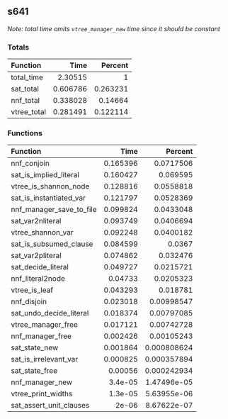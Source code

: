 ## s641

*Note: total time omits `vtree_manager_new` time since it should be constant*

### Totals

| Function    |     Time |   Percent |
|:------------|---------:|----------:|
| total_time  | 2.30515  |  1        |
| sat_total   | 0.606786 |  0.263231 |
| nnf_total   | 0.338028 |  0.14664  |
| vtree_total | 0.281491 |  0.122114 |

### Functions

| Function                 |     Time |     Percent |
|:-------------------------|---------:|------------:|
| nnf_conjoin              | 0.165396 | 0.0717506   |
| sat_is_implied_literal   | 0.160427 | 0.069595    |
| vtree_is_shannon_node    | 0.128816 | 0.0558818   |
| sat_is_instantiated_var  | 0.121797 | 0.0528369   |
| nnf_manager_save_to_file | 0.099824 | 0.0433048   |
| sat_var2nliteral         | 0.093749 | 0.0406694   |
| vtree_shannon_var        | 0.092248 | 0.0400182   |
| sat_is_subsumed_clause   | 0.084599 | 0.0367      |
| sat_var2pliteral         | 0.074862 | 0.032476    |
| sat_decide_literal       | 0.049727 | 0.0215721   |
| nnf_literal2node         | 0.04733  | 0.0205323   |
| vtree_is_leaf            | 0.043293 | 0.018781    |
| nnf_disjoin              | 0.023018 | 0.00998547  |
| sat_undo_decide_literal  | 0.018374 | 0.00797085  |
| vtree_manager_free       | 0.017121 | 0.00742728  |
| nnf_manager_free         | 0.002426 | 0.00105243  |
| sat_state_new            | 0.001864 | 0.000808624 |
| sat_is_irrelevant_var    | 0.000825 | 0.000357894 |
| sat_state_free           | 0.00056  | 0.000242934 |
| nnf_manager_new          | 3.4e-05  | 1.47496e-05 |
| vtree_print_widths       | 1.3e-05  | 5.63955e-06 |
| sat_assert_unit_clauses  | 2e-06    | 8.67622e-07 |

